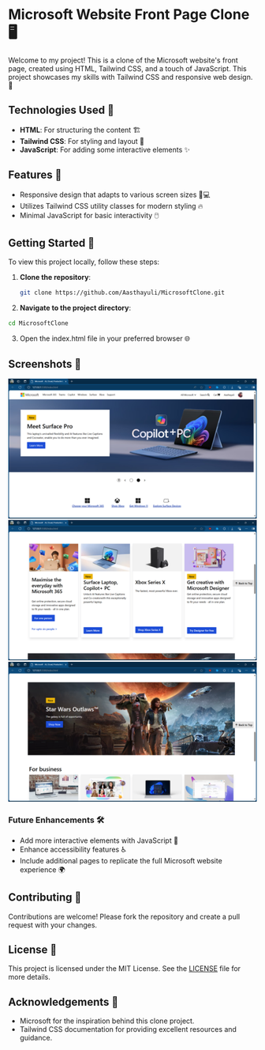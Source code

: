 # Microsoft Website Front Page Clone 🖥️

Welcome to my project! This is a clone of the Microsoft website's front page, created using HTML, Tailwind CSS, and a touch of JavaScript. This project showcases my skills with Tailwind CSS and responsive web design. 🚀

## Technologies Used 🔧

- **HTML**: For structuring the content 🏗️
- **Tailwind CSS**: For styling and layout 🎨
- **JavaScript**: For adding some interactive elements ✨

## Features 🌟

- Responsive design that adapts to various screen sizes 📱💻
- Utilizes Tailwind CSS utility classes for modern styling 🔥
- Minimal JavaScript for basic interactivity 🖱️

## Getting Started 🚀

To view this project locally, follow these steps:

1. **Clone the repository**:
   ```bash
   git clone https://github.com/Aasthayuli/MicrosoftClone.git
   ```
2. **Navigate to the project directory**:

```bash
cd MicrosoftClone
```

3. Open the index.html file in your preferred browser 🌐

## Screenshots 📸

<img src="screenshot2.png" alt="Screenshot(592)" width="600"/>
<img src="screenshot3.png" alt="Screenshot(593)" width="600"/>
<img src="screenshot.png" alt="Screenshot(594)" width="600"/>

### Future Enhancements 🛠️

- Add more interactive elements with JavaScript 🎯
- Enhance accessibility features ♿
- Include additional pages to replicate the full Microsoft website experience 🌍

## Contributing 🤝

Contributions are welcome! Please fork the repository and create a pull request with your changes.

## License 📜

This project is licensed under the MIT License. See the [LICENSE]() file for more details.

## Acknowledgements 🙏

- Microsoft for the inspiration behind this clone project.
- Tailwind CSS documentation for providing excellent resources and guidance.
